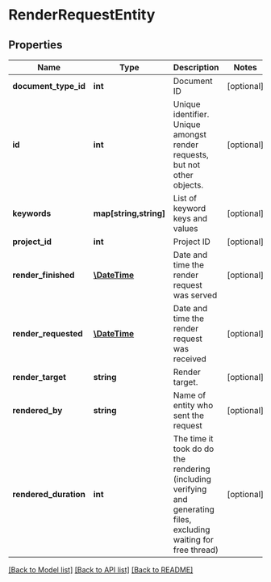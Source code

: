 # RenderRequestEntity

## Properties
Name | Type | Description | Notes
------------ | ------------- | ------------- | -------------
**document_type_id** | **int** | Document ID | [optional] 
**id** | **int** | Unique identifier. Unique amongst render requests, but not other objects. | [optional] 
**keywords** | **map[string,string]** | List of keyword keys and values | [optional] 
**project_id** | **int** | Project ID | [optional] 
**render_finished** | [**\DateTime**](\DateTime.md) | Date and time the render request was served | [optional] 
**render_requested** | [**\DateTime**](\DateTime.md) | Date and time the render request was received | [optional] 
**render_target** | **string** | Render target. | [optional] 
**rendered_by** | **string** | Name of entity who sent the request | [optional] 
**rendered_duration** | **int** | The time it took do do the rendering (including verifying and generating files, excluding waiting for free thread) | [optional] 

[[Back to Model list]](../README.md#documentation-for-models) [[Back to API list]](../README.md#documentation-for-api-endpoints) [[Back to README]](../README.md)


